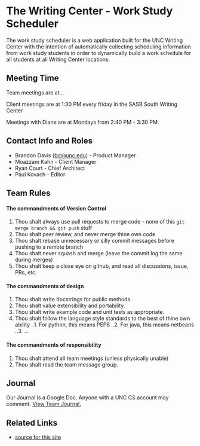 # The Writing Center - Work Study Scheduler

The work study scheduler is a web application built for the UNC Writing Center with the intention of automatically collecting scheduling information from work study students in order to dynamically build a work schedule for all students at all Writing Center locations.

## Meeting Time

Team meetings are at...

Client meetings are at 1:30 PM every friday in the SASB South Writing Center

Meetings with Diane are at Mondays from 2:40 PM - 3:30 PM.

## Contact Info and Roles

* Brandon Davis (bd@unc.edu) - Product Manager
* Moazzam Kahn - Client Manager
* Ryan Court - Chief Architect
* Paul Kovach - Editor

## Team Rules

#### The commandments of Version Control

1. Thou shalt always use pull requests to merge code - none of this `git merge branch && git push` stuff
2. Thou shalt peer review, and never merge thine own code
3. Thou shalt rebase unnecessary or silly commit messages before pushing to a remote branch
4. Thou shalt never squash and merge (leave the commit log the same during merges)
5. Thou shalt keep a close eye on github, and read all discussions, issue, PRs, etc.

#### The commandments of design

1. Thou shalt write docstrings for public methods.
2. Thou shalt value extensibility and portability.
3. Thou shalt write example code and unit tests as appropriate.
4. Thou shalt follow the language style standards to the best of thine own ability 
..1. For python, this means PEP8
..2. For java, this means netbeans
..3. ...

#### The commandments of responsibility

1. Thou shalt attend all team meetings (unless physically unable)
2. Thou shalt read the team message group.

## Journal

Our Journal is a Google Doc.  Anyone with a UNC CS account may comment.  [View Team Journal.](https://docs.google.com/a/cs.unc.edu/document/d/1m7bkKbaAAIxj2qUCbEodKDyvwG2fRXsw-r0_WBQhJ3k/edit?usp=sharing)

## Related Links

* [source for this site](https://github.com/WritingCenterScheduler/WritingCenterScheduler.github.io)
